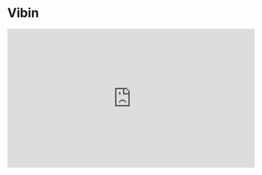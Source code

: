 # Vibin

<iframe width="560" height="315" src="https://www.youtube-nocookie.com/embed/NUYvbT6vTPs" frameborder="0" allow="accelerometer; autoplay; clipboard-write; encrypted-media; gyroscope; picture-in-picture" allowfullscreen></iframe>